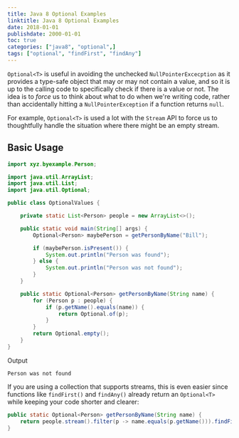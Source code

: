 ```yaml
---
title: Java 8 Optional Examples
linktitle: Java 8 Optional Examples
date: 2018-01-01
publishdate: 2000-01-01
toc: true
categories: ["java8", "optional",]
tags: ["optional", "findFirst", "findAny"]
---
```


`Optional<T>` is useful in avoiding the unchecked `NullPointerExcecption` 
as it provides a type-safe object that may or may not
contain a value, and so it is up to the calling code to specifically check if
there is a value or not.  The idea is to *force* us to think about what to do
when we're writing code, rather than accidentally hitting a `NullPointerException` if a function returns `null`.


For example, `Optional<T>` is used a lot with the `Stream` API to force us to
thoughtfully handle the situation where there might be an empty stream.

## Basic Usage

```java
import xyz.byexample.Person;

import java.util.ArrayList;
import java.util.List;
import java.util.Optional;

public class OptionalValues {

    private static List<Person> people = new ArrayList<>();

    public static void main(String[] args) {
        Optional<Person> maybePerson = getPersonByName("Bill");

        if (maybePerson.isPresent()) {
            System.out.println("Person was found");
        } else {
            System.out.println("Person was not found");
        }
    }

    public static Optional<Person> getPersonByName(String name) {
        for (Person p : people) {
            if (p.getName().equals(name)) {
                return Optional.of(p);
            }
        }
        return Optional.empty();
    }
}
```
Output
```
Person was not found
```

If you are using a collection that supports streams, this is even easier since
functions like `findFirst()` and `findAny()` already return an `Optional<T>`
while keeping your code shorter and clearer:

```java
public static Optional<Person> getPersonByName(String name) {
    return people.stream().filter(p -> name.equals(p.getName())).findFirst();
}
```